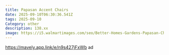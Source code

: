 ```yaml
---
title: Papasan Accent Chairs
date: 2025-09-10T06:30:36.541Z
tags: 2025-09-10
Category: other
description: 138.xx
image: https://i5.walmartimages.com/seo/Better-Homes-Gardens-Papasan-Chair-Gray-Linen_ffb38290-3dfd-4ce4-b250-b7fc86dac379.626b52826db9cc264db3b442fe098569.jpeg?odnHeight=573&odnWidth=573&odnBg=FFFFFF
---
```

 https://mavely.app.link/e/n9s427jFxWb ad